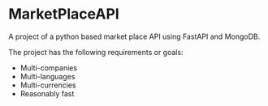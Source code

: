 # MarketPlaceAPI
A project of a python based market place API using FastAPI and MongoDB.

The project has the following requirements or goals:
 * Multi-companies
 * Multi-languages
 * Multi-currencies
 * Reasonably fast

